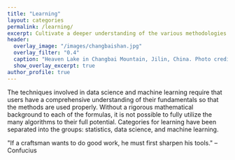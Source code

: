 ```yaml
---
title: "Learning"
layout: categories
permalink: /learning/
excerpt: Cultivate a deeper understanding of the various methodologies within statistics, data science, and machine learning. By looking closer at the fundamentals behind each of the concepts, we can gain a comprehensive view of how they work.
header:
  overlay_image: "/images/changbaishan.jpg"
  overlay_filter: "0.4"
  caption: "Heaven Lake in Changbai Mountain, Jilin, China. Photo credit: [**Sam Balye**](https://unsplash.com/photos/IadGPoOOTms)"
  show_overlay_excerpt: true
author_profile: true
---
```

The techniques involved in data science and machine learning require that users have a comprehensive understanding of their fundamentals so that the methods are used properly. Without a rigorous mathematical background to each of the formulas, it is not possible to fully utilize the many algorithms to their full potential. Categories for learning have been separated into the groups: statistics, data science, and machine learning.

"If a craftsman wants to do good work, he must first sharpen his tools." – Confucius
